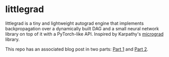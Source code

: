# littlegrad
littlegrad is a tiny and lightweight autograd engine that implements backpropagation over a dynamically built DAG and a small neural network library on top of it with a PyTorch-like API. 
Inspired by Karpathy's [micrograd](https://github.com/karpathy/micrograd) library.

This repo has an associated blog post in two parts: [Part 1](https://darkknightxi.github.io/blog/posts/littlegrad/littlegrad.html) and [Part 2]([url](https://darkknightxi.github.io/blog/posts/littlegrad/nn.html)).
